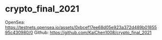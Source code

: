 # crypto_final_2021

OpenSea: https://testnets.opensea.io/assets/0xbcef17ee68d05e923a372d489b0185595c430980/0
Github: https://github.com/KaiChen1008/crypto_final_2021
 
